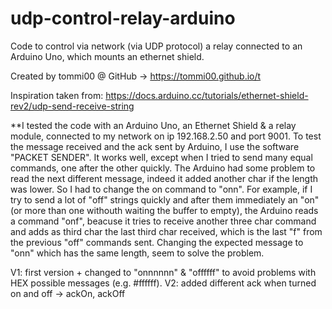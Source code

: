 # udp-control-relay-arduino
Code to control via network (via UDP protocol) a relay connected to an Arduino Uno, which mounts an ethernet shield. 

Created by tommi00 @ GitHub -> https://tommi00.github.io/t 

Inspiration taken from: https://docs.arduino.cc/tutorials/ethernet-shield-rev2/udp-send-receive-string 


**I tested the code with an Arduino Uno, an Ethernet Shield & a relay module, connected to my network on ip 192.168.2.50 and port 9001. 
  To test the message received and the ack sent by Arduino, I use the software "PACKET SENDER".
  It works well, except when I tried to send many equal commands, one after the other quickly. The Arduino had some problem to read the next different message, indeed it added another char if the length was lower. So I had to change the on command to "onn". 
  For example, if I try to send a lot of "off" strings quickly and after them immediately an "on" (or more than one withouth waiting the buffer to empty), the Arduino reads a command "onf", beacuse it tries to receive another three char command and adds as third char the last third char received, which is the last "f" from the previous "off" commands sent. Changing the expected message to "onn" which has the same length, seem to solve the problem.

V1: first version + changed to "onnnnnn" & "offffff" to avoid problems with HEX possible messages (e.g. #ffffff).
V2: added different ack when turned on and off -> ackOn, ackOff 
